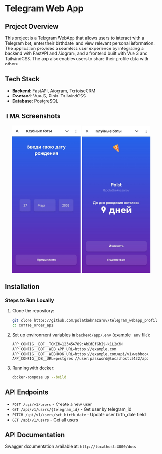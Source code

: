 # Telegram Web App

## Project Overview
This project is a Telegram WebApp that allows users to interact with a Telegram bot, enter their birthdate, and view relevant personal information. The application provides a seamless user experience by integrating a backend with FastAPI and Aiogram, and a frontend built with Vue 3 and TailwindCSS. The app also enables users to share their profile data with others.

## Tech Stack
- **Backend**: FastAPI, Aiogram, TortoiseORM
- **Frontend**: VueJS, Pinia, TailwindCSS
- **Database**: PostgreSQL

## TMA Screenshots
<p align="center">
    <img src="screenshots/BirthDatePicker.jpg" width="45%">
    <img src="screenshots/Profile.jpg" width="45%">
</p>

## Installation

### Steps to Run Locally
1. Clone the repository:
   ```bash
   git clone https://github.com/polatbeknazarov/telegram_webapp_profile.git
   cd coffee_order_api
   ```
2. Set up environment variables in `backend/app/.env` (example `.env` file):
   ```env
   APP_CONFIG__BOT__TOKEN=123456789:AbCdEfGhIj-k1L2m3N
   APP_CONFIG__BOT__WEB_APP_URL=https://example.com
   APP_CONFIG__BOT__WEBHOOK_URL=https://example.com/api/v1/webhook
   APP_CONFIG__DB__URL=postgres://user:password@localhost:5432/app
   ```
3. Running with docker:
   ```bash
   docker-compose up --build
   ```

## API Endpoints 
- `POST /api/v1/users` - Create a new user
- `GET /api/v1/users/{telegram_id}` - Get user by telegram_id
- `PATCH /api/v1/users/set_birth_date` - Update user birth_date field
- `GET /api/v1/users` - Get all users

## API Documentation
Swagger documentation available at: `http://localhost:8000/docs`